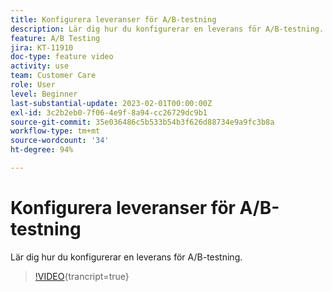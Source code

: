 ```yaml
---
title: Konfigurera leveranser för A/B-testning
description: Lär dig hur du konfigurerar en leverans för A/B-testning.
feature: A/B Testing
jira: KT-11910
doc-type: feature video
activity: use
team: Customer Care
role: User
level: Beginner
last-substantial-update: 2023-02-01T00:00:00Z
exl-id: 3c2b2eb0-7f06-4e9f-8a94-cc26729dc9b1
source-git-commit: 35e036486c5b533b54b3f626d88734e9a9fc3b8a
workflow-type: tm+mt
source-wordcount: '34'
ht-degree: 94%

---
```


# Konfigurera leveranser för A/B-testning

Lär dig hur du konfigurerar en leverans för A/B-testning.

>[!VIDEO](https://video.tv.adobe.com/v/3415929?quality=12&learn=on){trancript=true}
